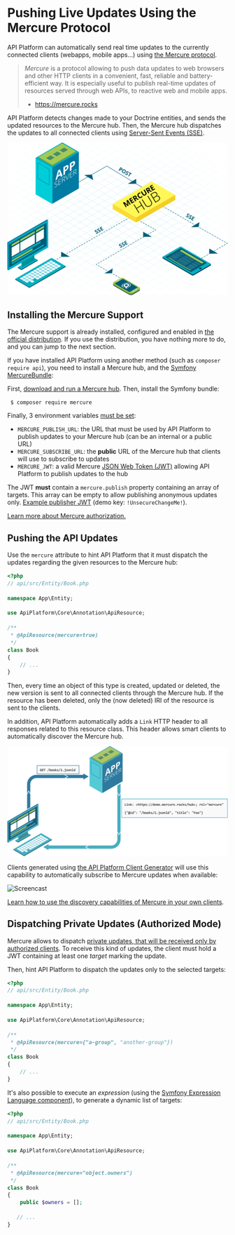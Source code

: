 # Pushing Live Updates Using the Mercure Protocol

API Platform can automatically send real time updates to the currently connected clients (webapps, mobile apps...) using [the Mercure protocol](https://mercure.rocks).

> *Mercure* is a protocol allowing to push data updates to web browsers and other HTTP clients in a convenient, fast, reliable and battery-efficient way. It is especially useful to publish real-time updates of resources served through web APIs, to reactive web and mobile apps.
> - https://mercure.rocks

API Platform detects changes made to your Doctrine entities, and sends the updated resources to the Mercure hub.
Then, the Mercure hub dispatches the updates to all connected clients using [Server-Sent Events (SSE)](https://developer.mozilla.org/en-US/docs/Web/API/Server-sent_events).

![Mercure subscriptions](images/mercure-subscriptions.png)

## Installing the Mercure Support

The Mercure support is already installed, configured and enabled in [the official distribution](../distribution/index.md).
If you use the distribution, you have nothing more to do, and you can jump to the next section.

If you have installed API Platform using another method (such as `composer require api`), you need to install a Mercure hub, and the [Symfony MercureBundle](https://github.com/symfony/mercure-bundle):

First, [download and run a Mercure hub](https://github.com/dunglas/mercure#hub-implementation).
Then, install the Symfony bundle:

     $ composer require mercure

Finally, 3 environment variables [must be set](https://symfony.com/doc/current/configuration/external_parameters.html):

* `MERCURE_PUBLISH_URL`: the URL that must be used by API Platform to publish updates to your Mercure hub (can be an internal or a public URL)
* `MERCURE_SUBSCRIBE_URL`: the **public** URL of the Mercure hub that clients will use to subscribe to updates
* `MERCURE_JWT`: a valid Mercure [JSON Web Token (JWT)](https://jwt.io/) allowing API Platform to publish updates to the hub

The JWT **must** contain a `mercure.publish` property containing an array of targets.
This array can be empty to allow publishing anonymous updates only.
[Example publisher JWT](https://jwt.io/#debugger-io?token=eyJhbGciOiJIUzI1NiIsInR5cCI6IkpXVCJ9.eyJtZXJjdXJlIjp7InN1YnNjcmliZSI6WyJmb28iLCJiYXIiXSwicHVibGlzaCI6WyJmb28iXX19.LRLvirgONK13JgacQ_VbcjySbVhkSmHy3IznH3tA9PM) (demo key: `!UnsecureChangeMe!`).

[Learn more about Mercure authorization.](https://github.com/dunglas/mercure/blob/master/spec/mercure.md#authorization)

## Pushing the API Updates

Use the `mercure` attribute to hint API Platform that it must dispatch the updates regarding the given resources to the Mercure hub:

```php
<?php
// api/src/Entity/Book.php

namespace App\Entity;

use ApiPlatform\Core\Annotation\ApiResource;

/**
 * @ApiResource(mercure=true)
 */
class Book
{
    // ...
}
```

Then, every time an object of this type is created, updated or deleted, the new version is sent to all connected clients through the Mercure hub.
If the resource has been deleted, only the (now deleted) IRI of the resource is sent to the clients.

In addition, API Platform automatically adds a `Link` HTTP header to all responses related to this resource class.
This header allows smart clients to automatically discover the Mercure hub.

![Mercure subscriptions](images/mercure-discovery.png)

Clients generated using [the API Platform Client Generator](../client-generator/index.md) will use this capability to automatically subscribe to Mercure updates when available:

![Screencast](../client-generator/images/client-generator-demo.gif)

[Learn how to use the discovery capabilities of Mercure in your own clients](https://github.com/dunglas/mercure#examples).

## Dispatching Private Updates (Authorized Mode)

Mercure allows to dispatch [private updates, that will be received only by authorized clients](https://github.com/dunglas/mercure/blob/master/spec/mercure.md#authorization).
To receive this kind of updates, the client must hold a JWT containing at least one *target* marking the update.

Then, hint API Platform to dispatch the updates only to the selected targets:

```php
<?php
// api/src/Entity/Book.php

namespace App\Entity;

use ApiPlatform\Core\Annotation\ApiResource;

/**
 * @ApiResource(mercure={"a-group", "another-group"})
 */
class Book
{
    // ...
}
```

It's also possible to execute an *expression* (using the [Symfony Expression Language component](https://symfony.com/doc/current/components/expression_language.html)), to generate a dynamic list of targets:

```php
<?php
// api/src/Entity/Book.php

namespace App\Entity;

use ApiPlatform\Core\Annotation\ApiResource;

/**
 * @ApiResource(mercure="object.owners")
 */
class Book
{
    public $owners = [];

   // ...
}
```

